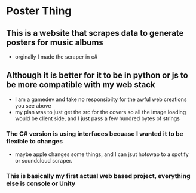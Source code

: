 # Poster Thing

## This is a website that scrapes data to generate posters for music albums

- orginally I made the scraper in c#

## Although it is better for it to be in python or js to be more compatible with my web stack

- I am a gamedev and take no responsibilty for the awful web creations you see above
- my plan was to just get the src for the covers so all the image loading would be client side, and I just pass a few hundred bytes of strings

### The C# version is using interfaces becuase I wanted it to be flexible to changes

- maybe apple changes some things, and I can jsut hotswap to a spotify or soundcloud scraper.

### This is basically my first actual web based project, everything else is console or Unity
